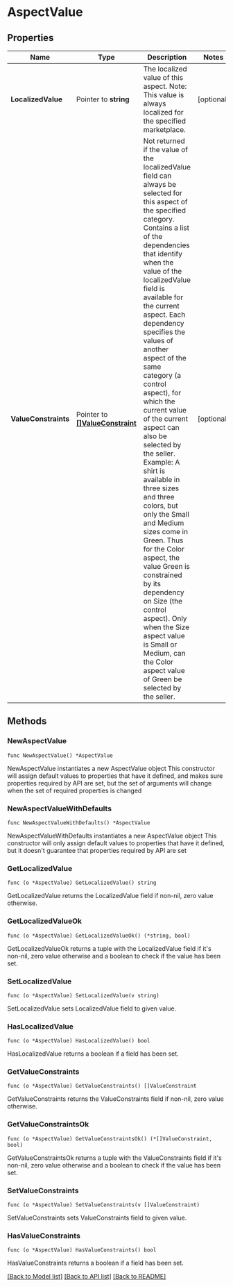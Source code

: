 # AspectValue

## Properties

Name | Type | Description | Notes
------------ | ------------- | ------------- | -------------
**LocalizedValue** | Pointer to **string** | The localized value of this aspect. Note: This value is always localized for the specified marketplace. | [optional] 
**ValueConstraints** | Pointer to [**[]ValueConstraint**](ValueConstraint.md) | Not returned if the value of the localizedValue field can always be selected for this aspect of the specified category. Contains a list of the dependencies that identify when the value of the localizedValue field is available for the current aspect. Each dependency specifies the values of another aspect of the same category (a control aspect), for which the current value of the current aspect can also be selected by the seller. Example: A shirt is available in three sizes and three colors, but only the Small and Medium sizes come in Green. Thus for the Color aspect, the value Green is constrained by its dependency on Size (the control aspect). Only when the Size aspect value is Small or Medium, can the Color aspect value of Green be selected by the seller. | [optional] 

## Methods

### NewAspectValue

`func NewAspectValue() *AspectValue`

NewAspectValue instantiates a new AspectValue object
This constructor will assign default values to properties that have it defined,
and makes sure properties required by API are set, but the set of arguments
will change when the set of required properties is changed

### NewAspectValueWithDefaults

`func NewAspectValueWithDefaults() *AspectValue`

NewAspectValueWithDefaults instantiates a new AspectValue object
This constructor will only assign default values to properties that have it defined,
but it doesn't guarantee that properties required by API are set

### GetLocalizedValue

`func (o *AspectValue) GetLocalizedValue() string`

GetLocalizedValue returns the LocalizedValue field if non-nil, zero value otherwise.

### GetLocalizedValueOk

`func (o *AspectValue) GetLocalizedValueOk() (*string, bool)`

GetLocalizedValueOk returns a tuple with the LocalizedValue field if it's non-nil, zero value otherwise
and a boolean to check if the value has been set.

### SetLocalizedValue

`func (o *AspectValue) SetLocalizedValue(v string)`

SetLocalizedValue sets LocalizedValue field to given value.

### HasLocalizedValue

`func (o *AspectValue) HasLocalizedValue() bool`

HasLocalizedValue returns a boolean if a field has been set.

### GetValueConstraints

`func (o *AspectValue) GetValueConstraints() []ValueConstraint`

GetValueConstraints returns the ValueConstraints field if non-nil, zero value otherwise.

### GetValueConstraintsOk

`func (o *AspectValue) GetValueConstraintsOk() (*[]ValueConstraint, bool)`

GetValueConstraintsOk returns a tuple with the ValueConstraints field if it's non-nil, zero value otherwise
and a boolean to check if the value has been set.

### SetValueConstraints

`func (o *AspectValue) SetValueConstraints(v []ValueConstraint)`

SetValueConstraints sets ValueConstraints field to given value.

### HasValueConstraints

`func (o *AspectValue) HasValueConstraints() bool`

HasValueConstraints returns a boolean if a field has been set.


[[Back to Model list]](../README.md#documentation-for-models) [[Back to API list]](../README.md#documentation-for-api-endpoints) [[Back to README]](../README.md)


